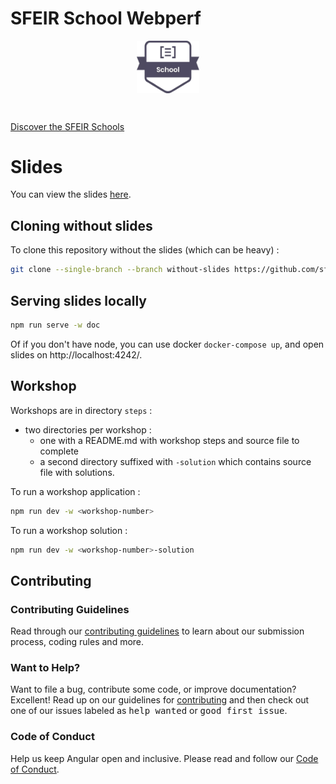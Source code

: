 # SFEIR School Webperf

<p align="center">
 <img style="display:block" width="20%" height="20%" src="./docs/assets/images/sfeir-school-logo.png" alt="SFEIR School logo">
</p>

<br/>

[Discover the SFEIR Schools](https://www.sfeir.com/fr/le-contenus-dexperts-de-la-technologie-et-de-linnovation/formation-gratuite-avec-nos-experts/)

# Slides

You can view the slides [here](https://sfeir-open-source.github.io/sfeir-school-webperf/).

## Cloning without slides

To clone this repository without the slides (which can be heavy) :

```bash
git clone --single-branch --branch without-slides https://github.com/sfeir-open-source/sfeir-school-webperf.git
```

## Serving slides locally

```bash
npm run serve -w doc
```

Of if you don't have node, you can use docker `docker-compose up`, and open slides on http://localhost:4242/.

## Workshop

Workshops are in directory `steps` :

- two directories per workshop :
  - one with a README.md with workshop steps and source file to complete
  - a second directory suffixed with `-solution` which contains source file with solutions.

To run a workshop application :

```bash
npm run dev -w <workshop-number>
```

To run a workshop solution :

```bash
npm run dev -w <workshop-number>-solution
```

## Contributing

### Contributing Guidelines

Read through our [contributing guidelines][contributing] to learn about our submission process, coding rules and more.

### Want to Help?

Want to file a bug, contribute some code, or improve documentation? Excellent! Read up on our guidelines for [contributing][contributing] and then check out one of our issues labeled as <kbd>help wanted</kbd> or <kbd>good first issue</kbd>.

### Code of Conduct

Help us keep Angular open and inclusive. Please read and follow our [Code of Conduct][codeofconduct].

[contributing]: CONTRIBUTING.md
[codeofconduct]: https://github.com/sfeir-open-source/code-of-conduct/blob/master/CODE_OF_CONDUCT.md
